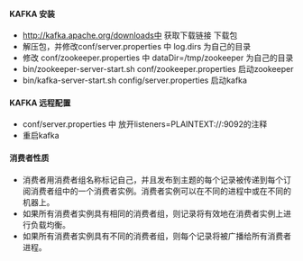 #### KAFKA 安装
  - http://kafka.apache.org/downloads中 获取下载链接 下载包
  - 解压包，并修改conf/server.properties 中 log.dirs 为自己的目录
  - 修改 conf/zookeeper.properties 中 dataDir=/tmp/zookeeper 为自己的目录
  - bin/zookeeper-server-start.sh conf/zookeeper.properties 启动zookeeper
  - bin/kafka-server-start.sh config/server.properties 启动kafka
#### KAFKA 远程配置
  - conf/server.properties 中 放开listeners=PLAINTEXT://:9092的注释
  - 重启kafka
#### 消费者性质
  - 消费者用消费者组名称标记自己，并且发布到主题的每个记录被传递到每个订阅消费者组中的一个消费者实例。消费者实例可以在不同的进程中或在不同的机器上。
  - 如果所有消费者实例具有相同的消费者组，则记录将有效地在消费者实例上进行负载均衡。
  - 如果所有消费者实例具有不同的消费者组，则每个记录将被广播给所有消费者进程。
